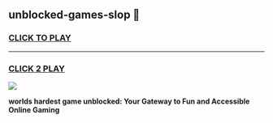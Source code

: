 
## unblocked-games-slop 👋
<h3>
<a href="https://premium.freeplayer.one?title=unblocked-games-slop&ref=14F">CLICK TO PLAY</a></h3>
<hr>

<h3>
<a href="https://premium.freeplayer.one?title=unblocked-games-slop&ref=14F">CLICK 2 PLAY</a>
  
</h3>

<a href="https://premium.freeplayer.one?title=unblocked-games-slop&ref=12F/"><img src="https://clearcache.store/games.png"></a>


**worlds hardest game unblocked: Your Gateway to Fun and Accessible Online Gaming**
